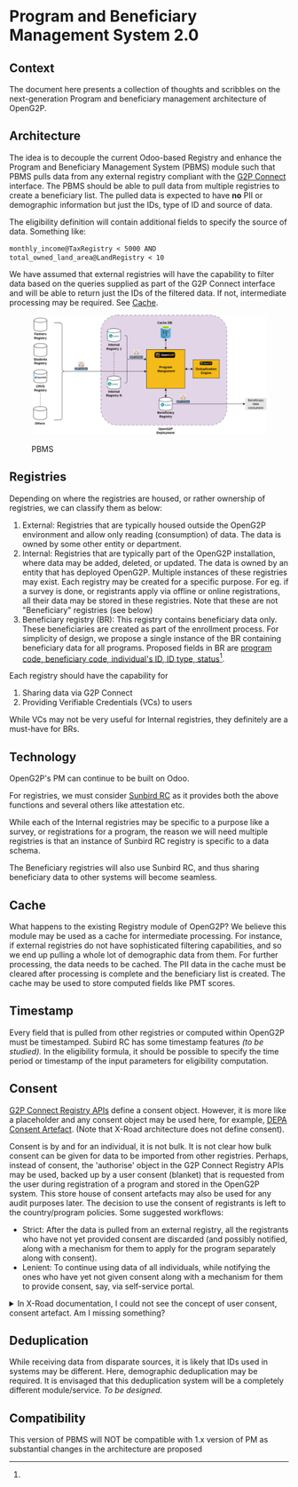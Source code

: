 # Program and Beneficiary Management System 2.0

## Context

The document here presents a collection of thoughts and scribbles on the next-generation Program and beneficiary management architecture of OpenG2P.

## Architecture

The idea is to decouple the current Odoo-based Registry and enhance the Program and Beneficiary Management System (PBMS) module such that PBMS pulls data from any external registry compliant with the [G2P Connect](https://g2pconnect.global/) interface. The PBMS should be able to pull data from multiple registries to create a beneficiary list. The pulled data is expected to have **no** PII or demographic information but just the IDs, type of ID and source of data.

The eligibility definition will contain additional fields to specify the source of data. Something like:

```
monthly_income@TaxRegistry < 5000 AND total_owned_land_area@LandRegistry < 10
```

We have assumed that external registries will have the capability to filter data based on the queries supplied as part of the G2P Connect interface and will be able to return just the IDs of the filtered data. If not, intermediate processing may be required. See [Cache](program-management-2.0.md#cache).



<figure><img src="https://raw.githubusercontent.com/OpenG2P/openg2p-documentation/develop/.gitbook/assets/program-management-2.0.png" alt=""><figcaption><p>PBMS</p></figcaption></figure>

## Registries

Depending on where the registries are housed, or rather ownership of registries, we can classify them as below:

1. External:  Registries that are typically housed outside the OpenG2P environment and allow only reading (consumption) of data.  The data is owned by some other entity or department.
2. Internal:  Registries that are typically part of the OpenG2P installation, where data may be added, deleted, or updated. The data is owned by an entity that has deployed OpenG2P. Multiple instances of these registries may exist. Each registry may be created for a specific purpose. For eg. if a survey is done, or registrants apply via offline or online registrations, all their data may be stored in these registries. Note that these are not "Beneficiary" registries (see below)
3. Beneficiary registry (BR):  This registry contains beneficiary data only. These beneficiaries are created as part of the enrollment process. For simplicity of design, we propose a single instance of the BR containing beneficiary data for all programs. Proposed fields in BR are [program code, beneficiary code, individual's ID, ID type, status](#user-content-fn-1)[^1].

Each registry should have the capability for

1. Sharing data via G2P Connect
2. Providing Verifiable Credentials (VCs) to users

While VCs may not be very useful for Internal registries, they definitely are a must-have for BRs.&#x20;

## Technology

OpenG2P's PM can continue to be built on Odoo. &#x20;

For registries, we must consider [Sunbird RC](https://docs.sunbirdrc.dev/learn/readme) as it provides both the above functions and several others like attestation etc.&#x20;

While each of the Internal registries may be specific to a purpose like a survey, or registrations for a program, the reason we will need multiple registries is that an instance of Sunbird RC registry is specific to a data schema.

The Beneficiary registries will also use Sunbird RC, and thus sharing beneficiary data to other systems will become seamless.

## Cache

What happens to the existing Registry module of OpenG2P?  We believe this module may be used as a cache for intermediate processing.  For instance, if external registries do not have sophisticated filtering capabilities, and so we end up pulling a whole lot of demographic data from them. For further processing, the data needs to be cached. The PII data in the cache must be cleared after processing is complete and the beneficiary list is created. The cache may be used to store computed fields like PMT scores.&#x20;

## Timestamp

Every field that is pulled from other registries or computed within OpenG2P must be timestamped. Subird RC has some timestamp features _(to be studied)._ In the eligibility formula, it should be possible to specify the time period or timestamp of the input parameters for eligibility computation. &#x20;

## Consent

[G2P Connect Registry APIs](https://github.com/G2P-Connect/specs/blob/draft/release/yaml/registry\_core\_api\_v1.0.0.yaml) define a consent object. However, it is more like a placeholder and any consent object may be used here, for example, [DEPA Consent Artefact](https://depa.world/learn/consent-artefact). (Note that X-Road architecture does not define consent). &#x20;

Consent is by and for an individual, it is not bulk. It is not clear how bulk consent can be given for data to be imported from other registries. Perhaps, instead of consent, the 'authorise' object in the G2P Connect Registry APIs may be used, backed up by a user consent (blanket) that is requested from the user during registration of a program and stored in the OpenG2P system. This store house of consent artefacts may also be used for any audit purposes later. The decision to use the consent of registrants is left to the country/program policies. Some suggested workflows:

* Strict:  After the data is pulled from an external registry, all the registrants who have not yet provided consent are discarded (and possibly notified, along with a mechanism for them to apply for the program separately along with consent).&#x20;
* Lenient:  To continue using data of all individuals, while notifying the ones who have yet not given consent along with a mechanism for them to provide consent, say, via self-service portal.

<details>

<summary>In X-Road documentation, I could not see the concept of user consent, consent artefact.  Am I missing something?</summary>

Opinion:

That is the core difference between the two models. How consent is obtained is kept outside in both G2P Connect X-Road.  Further, X-Road doesn’t care what messages are shared like HTTP body.  G2P ConnecX payload header/message can be carried in X-Road instance. In this model, some parts of G2P Connect and X-Road headers may repeat!  As a case study, OpenG2P along with CDPI can take up this integration.



</details>

## Deduplication

While receiving data from disparate sources, it is likely that IDs used in systems may be different. Here, demographic deduplication may be required. It is envisaged that this deduplication system will be a completely different module/service. _To be designed_.

## Compatibility

This version of PBMS will NOT be compatible with 1.x version of PM as substantial changes in the architecture are proposed





[^1]: 
